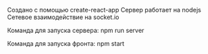 Создано с помощью create-react-app
Сервер работает на nodejs
Сетевое взаимодействие на socket.io

Команда для запуска сервера:
npm run server

Команда для запуска фронта:
npm start